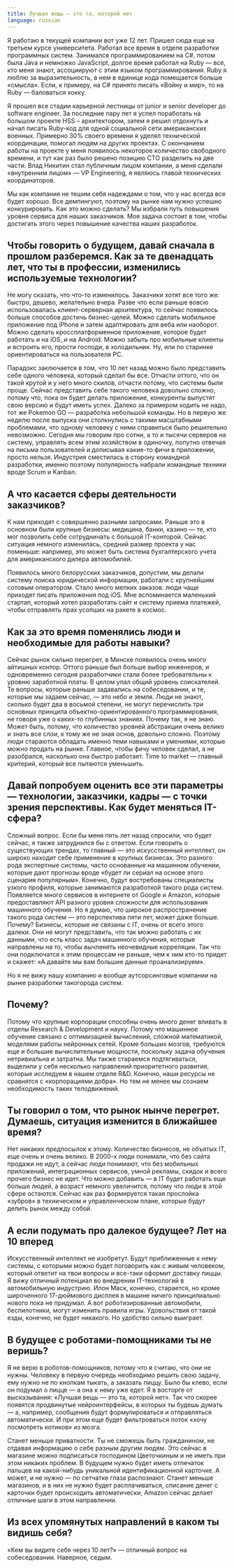 ```yaml
---
title: Лучшая вещь – это та, которой нет
language: russian
---
```


Я работаю в текущей компании вот уже 12 лет. Пришел сюда еще на третьем курсе университета. Работал все время в отделе разработки программных систем. Занимался программированием на C#, потом была Java и немножко JavaScript, долгое время работал на Ruby — все, кто меня знают, ассоциируют с этим языком программирования. Ruby я люблю за выразительность, в нем в единице кода помещается больше «смысла». Если, к примеру, на C# принято писать «Войну и мир», то на Ruby — баловаться хокку.

Я прошел все стадии карьерной лестницы от junior и senior developer до software engineer. За последние пару лет я успел поработать на большом проекте HSS – архитектором, затем я решил отдохнуть и начал писать Ruby-код для одной социальной сети американских военных. Примерно 30% своего времени я уделял технической координации, помогал людям на других проектах. С окончанием работы на проекте у меня появилось некоторое количество свободного времени, и тут как раз было решено позицию CTO разделить на две части. Влад Никитин стал публичным лицом компании, а меня сделали «внутренним лицом» — VP Engineering, я являюсь главой технических координаторов.

<!--more-->

Мы как компания не тешим себя надеждами о том, что у нас всегда все будет хорошо. Все демпингуют, поэтому на рынке нам нужно успешно конкурировать. Как это можно сделать? Мы избрали путь повышения уровня сервиса для наших заказчиков. Моя задача состоит в том, чтобы достигать этого через повышение качества наших разработок.

## Чтобы говорить о будущем, давай сначала в прошлом разберемся. Как за те двенадцать лет, что ты в профессии, изменились используемые технологии?

Не могу сказать, что что-то изменилось. Заказчики хотят все того же: быстро, дешево, желательно вчера. Разве что если раньше вовсю использовалась клиент-серверная архитектура, то сейчас появилось больше способов достичь бизнес-целей. Можно сделать мобильное приложение под iPhone и затем адаптировать для веба или наоборот. Можно сделать кроссплатформенное приложение, которое будет работать и на iOS, и на Android. Можно забыть про мобильные клиенты и встроить его, прости господи, в холодильник. Ну, или по старинке ориентироваться на пользователя PC.

Парадокс заключается в том, что 10 лет назад можно было представить себе одного человека, который сделал бы все. Отчасти оттого, что он такой крутой и у него много скилов, отчасти потому, что системы были проще. Сейчас представить себе такого человека довольно сложно, потому что, пока он будет делать приложение, конкуренты выпустят свою версию и будут иметь успех. Далеко за примером ходить не надо, тот же Pokemon GO — разработка небольшой команды. Но в первую же неделю после выпуска они столкнулись с такими масштабными проблемами, что одному человеку с ними справиться было решительно невозможно. Сегодня мы говорим про сотни, а то и тысячи серверов на систему, управлять всем этим хозяйством в одиночку, попутно отвечая на письма пользователей и дописывая какие-то фичи в приложении, просто нельзя. Индустрия сместилась в сторону командной разработки, именно поэтому популярность набрали командные техники вроде Scrum и Kanban.

## А что касается сферы деятельности заказчиков?

К нам приходят с совершенно разными запросами. Раньше это в основном были крупные бизнесы: медицина, банки, казино — те, кто мог позволить себе сотрудничать с большой IT-конторой. Сейчас ситуация немного изменилась, средний размер проекта у нас поменьше: например, это может быть система бухгалтерского учета для американского дилера автомобилей.

Появилось много белорусских заказчиков, допустим, мы делали систему поиска юридической информации, работали с крупнейшим сотовым оператором. Стало много мелких заказов: люди чаще приходят писать приложения под iOS. Мне вспоминается маленький стартап, который хотел разработать сайт и систему приема платежей, чтобы отправлять прах усопших на ракете в космос.

## Как за это время поменялись люди и необходимые для работы навыки?

Сейчас рынок сильно перегрет, в Минске появилось очень много айтишных контор. Оттого раньше был больше выбор инженеров, и одновременно сегодня разработчики стали более требовательны к уровню заработной платы. В целом упал общий уровень соискателей. Те вопросы, которые раньше задавались на собеседовании, и те, которые мы задаем сейчас, — это небо и земля. Люди не знают, сколько будет два в восьмой степени, не могут перечислить три основных принципа объектно-ориентированного программирования, не говоря уже о каких-то глубинных знаниях. Почему так, я не знаю. Может быть, потому, что количество уровней абстракции очень велико и знать все слои, к тому же не зная основ, довольно сложно. Поэтому люди стараются обладать именно теми навыками и умениями, которые можно продать на рынке. Главное, чтобы фичу человек сделал, а не разобрался, насколько она быстро работает. Time to market — главный критерий, который все пытаются уменьшить.

## Давай попробуем оценить все эти параметры — технологии, заказчики, кадры — с точки зрения перспективы. Как будет меняться IT-сфера?

Сложный вопрос. Если бы меня пять лет назад спросили, что будет сейчас, я также затруднился бы с ответом. Если говорить о существующих трендах, то главный — это
искусственный интеллект, он широко находит себе применение в крупных бизнесах. Это разного рода экспертные системы, часто основанные на машинном обучении, которые дают прогнозы вроде «будет ли сериал на основе этого сценария популярным». Конечно, будут востребованы специалисты узкого профиля, которые занимаются разработкой такого рода систем.
Появляется много сервисов в интернете от Google и Amazon, которые предоставляют API разного уровня сложности для использования машинного обучения. Но я думаю, что широкое распространение такого рода систем — это перспектива пяти лет, может даже больше. Почему? Бизнесы, которые не связаны с IT, очень от всего этого далеки. Они не могут представить, что так можно работать с их данными, что есть класс задач машинного обучения, которые направлены на то, чтобы вычленять неочевидные корреляции. Так что они подключатся к этим процессам не раньше, чем к ним кто-то придет и скажет: «А давайте мы вам большие данные проанализируем».

Но я не вижу нашу компанию и вообще аутсорсинговые компании на рынке разработки такогорода систем.

## Почему?

Потому что крупные корпорации способны очень много денег вливать в отделы Research & Development и науку. Потому что машинное обучение связано с оптимизацией вычислений, сложной математикой, моделями работы нейронных сетей. Кроме больших мозгов, требуются еще и большие вычислительные мощности, поскольку задача обучения нетривиальна и затратна. Мы также стараемся подтягиваться, выделили у себя несколько направлений приоритетного развития, которые исследуем в нашем отделе R&D. Конечно, наши ресурсы не сравнятся с «корпорациями добра». Но тем не менее мы сознаем необходимость таких телодвижений.

## Ты говорил о том, что рынок нынче перегрет. Думаешь, ситуация изменится в ближайшее время?

Нет никаких предпосылок к этому. Количество бизнесов, не объятых IT, еще очень и очень велико. В 2000-х люди понимали, что без сайта продажи не идут, а сейчас люди понимают, что без мобильных приложений, интеграционных сервисов, умной рекламы, скидок и всего прочего бизнес не идет. Что можно добавить — в IT будет работать еще больше людей, а возраст немного увеличится, потому что люди в этой сфере остаются. Сейчас как раз формируется такая прослойка «зубров» в техническом и управленческом плане, которые будут делить рынок между собой.

## А если подумать про далекое будущее? Лет на 10 вперед

Искусственный интеллект не изобретут. Будут приближенные к нему системы, с которыми можно будет поговорить как с живым человеком, который ответит на твои вопросы и все-таки оформит доставку пиццы. Я вижу отличный потенциал во внедрении IT-технологий в автомобильную индустрию. Илон Маск, конечно, старается,
но кроме широченного 17-дюймового дисплея в машине ничего принципиально нового пока не придумал. А вот роботизированные автомобили, беспилотники, могут изменить правила игры.
Удовольствия от такой езды, конечно, не будет никакого. Но удобство сильно выиграет.

## В будущее с роботами-помощниками ты не веришь?

Я не верю в роботов-помощников, потому что я считаю, что они не нужны. Человеку в первую очередь необходимо решить свою задачу, ему нужно не по кнопкам тыкать, а заказать пиццу. Было бы клево, если он подумал о пицце — а она к нему уже едет. Я в восторге от высказывания: «Лучшая вещь — это та, которой нет». Так что скорее появятся продвинутые нейроинтерфейсы, в которых ты будешь думать — а, например, сообщения будут формулироваться и отправляться автоматически. И при этом еще будет фильтроваться поток «хочу посмотреть котиков» из мозга.

Станет меньше приватности. Ты не сможешь быть гражданином, не отдавая информацию о себе разным другим людям. Это сейчас в магазине можно подписаться господином Цветочкиным и не иметь при этом никаких проблем. В будущем нужно будет иметь отпечаток пальцев на какой-нибудь уникальной идентификационной карточке. А может, и не нужно — по сетчатке глаза распознают. Станет меньше магазинов, и в них не нужно будет расплачиваться, списание денег с карточки будет происходить автоматически, Amazon сейчас делает отличные шаги в этом направлении.

## Из всех упомянутых направлений в каком ты видишь себя?

«Кем вы видите себя через 10 лет?» — отличный вопрос на собеседовании. Наверное, седым.